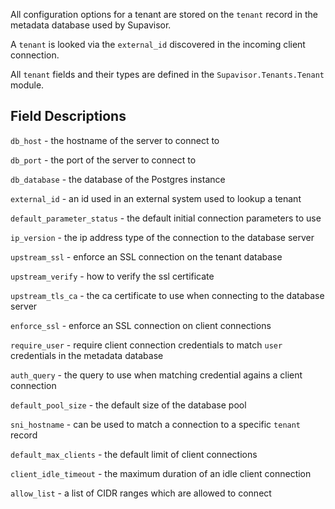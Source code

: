 All configuration options for a tenant are stored on the `tenant` record in the metadata database used by Supavisor.

A `tenant` is looked via the `external_id` discovered in the incoming client connection.

All `tenant` fields and their types are defined in the `Supavisor.Tenants.Tenant` module.

## Field Descriptions

`db_host` - the hostname of the server to connect to

`db_port` - the port of the server to connect to

`db_database` - the database of the Postgres instance

`external_id` - an id used in an external system used to lookup a tenant

`default_parameter_status` - the default initial connection parameters to use

`ip_version` - the ip address type of the connection to the database server

`upstream_ssl` - enforce an SSL connection on the tenant database

`upstream_verify` - how to verify the ssl certificate

`upstream_tls_ca` - the ca certificate to use when connecting to the database server

`enforce_ssl` - enforce an SSL connection on client connections

`require_user` - require client connection credentials to match `user` credentials in the metadata database

`auth_query` - the query to use when matching credential agains a client connection

`default_pool_size` - the default size of the database pool

`sni_hostname` - can be used to match a connection to a specific `tenant` record

`default_max_clients` - the default limit of client connections

`client_idle_timeout` - the maximum duration of an idle client connection

`allow_list` - a list of CIDR ranges which are allowed to connect
